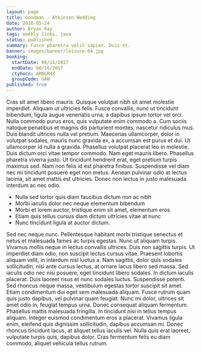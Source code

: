 ```yaml
---
layout: page
title: Goodman - Atkinson Wedding
date: 2016-05-24
author: Bryan Ray
tags: weekly links, java
status: published
summary: Fusce pharetra velit sapien. Duis et.
banner: images/banner/leisure-04.jpg
booking:
  startDate: 08/11/2017
  endDate: 08/16/2017
  ctyhocn: ARBGRHX
  groupCode: GAW
published: true
---
```

Cras sit amet libero mauris. Quisque volutpat nibh sit amet molestie imperdiet. Aliquam ut ultricies felis. Fusce convallis, nunc ut tincidunt bibendum, ligula augue venenatis urna, a dapibus ipsum tortor vel orci. Nulla commodo purus eros, quis vulputate enim commodo a. Cum sociis natoque penatibus et magnis dis parturient montes, nascetur ridiculus mus. Duis blandit ultrices nulla vel pretium. Maecenas ullamcorper, dolor in volutpat sodales, mauris nunc gravida ex, a accumsan est purus et dui.
Ut ullamcorper id nulla a gravida. Phasellus volutpat placerat leo in molestie. Duis dictum orci vitae tempor commodo. Nam eget mauris libero. Phasellus pharetra viverra justo. Ut tincidunt hendrerit erat, eget pretium turpis maximus sed. Nam non felis id est pharetra finibus. Suspendisse vel diam nec mi tincidunt posuere eget non metus. Aenean pulvinar odio at lectus lacinia, sit amet mattis est ultricies. Donec non lectus in justo malesuada interdum ac nec odio.

* Nulla sed tortor quis diam faucibus dictum non ac nibh
* Morbi iaculis dolor nec neque elementum bibendum
* Morbi et lorem auctor, tristique enim sit amet, elementum eros
* Etiam quis tellus cursus diam dictum ultricies vitae at nunc
* Nunc tincidunt ligula at auctor dictum.

Sed nec neque nunc. Pellentesque habitant morbi tristique senectus et netus et malesuada fames ac turpis egestas. Nunc ut aliquam turpis. Vivamus mollis neque in lectus convallis ultrices. Duis non sagittis turpis. Ut imperdiet diam odio, non suscipit lectus cursus vitae. Praesent lobortis aliquam velit, in interdum nisl luctus a. Nam sagittis, dolor quis sodales sollicitudin, nisi ante cursus lectus, at ornare lacus libero sed massa. Sed iaculis odio nec nisi posuere, eget tincidunt libero sodales. In dictum iaculis placerat. Duis laoreet risus et nunc sodales luctus. Suspendisse potenti. Sed rhoncus neque massa, vestibulum egestas tortor suscipit sit amet. Etiam condimentum dui eget sem malesuada aliquam. Fusce rutrum quam quis justo dapibus, vel pulvinar quam feugiat. Nunc mi dolor, ultrices sit amet odio in, feugiat tempus urna.
Donec consequat aliquam fermentum. Phasellus mattis malesuada fringilla. In tincidunt nisi in tellus tempus aliquam. Integer euismod condimentum eros a placerat. Vivamus ligula enim, eleifend quis dignissim sollicitudin, dapibus accumsan mi. Donec rhoncus tincidunt lacus, at aliquet tellus iaculis vel. Nulla quis erat laoreet, vulputate turpis quis, dapibus dolor. Cras fermentum felis eu diam commodo, aliquet vehicula tellus rutrum.
